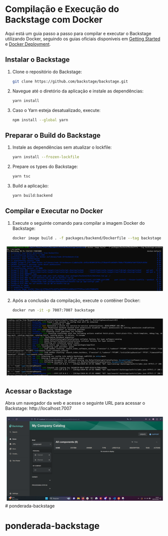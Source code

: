 # Compilação e Execução do Backstage com Docker

Aqui está um guia passo a passo para compilar e executar o Backstage utilizando Docker, seguindo os guias oficiais disponíveis em [Getting Started](https://backstage.io/docs/getting-started/) e [Docker Deployment](https://backstage.io/docs/deployment/docker/).

## Instalar o Backstage

1. Clone o repositório do Backstage:
    ```bash
    git clone https://github.com/backstage/backstage.git
    ```

2. Navegue até o diretório da aplicação e instale as dependências:
    ```bash
    yarn install
    ```

3. Caso o Yarn esteja desatualizado, execute:
    ```bash
    npm install --global yarn
    ```

## Preparar o Build do Backstage

1. Instale as dependências sem atualizar o lockfile:
    ```bash
    yarn install --frozen-lockfile
    ```

2. Prepare os types do Backstage:
    ```bash
    yarn tsc
    ```

3. Build a aplicação:
    ```bash
    yarn build:backend
    ```

## Compilar e Executar no Docker

1. Execute o seguinte comando para compilar a imagem Docker do Backstage:
    ```bash
    docker image build . -f packages/backend/Dockerfile --tag backstage --no-cache
    ```

<img style="margin: 5px;" src="./assets/docker-build.png">


2. Após a conclusão da compilação, execute o contêiner Docker:
    ```bash
    docker run -it -p 7007:7007 backstage
    ```

<img style="margin: 5px;" src="./assets/docker-run.png">

## Acessar o Backstage

Abra um navegador da web e acesse o seguinte URL para acessar o Backstage: http://localhost:7007

<img style="margin: 5px;" src="./assets/localhost.png"># ponderada-backstage
# ponderada-backstage
